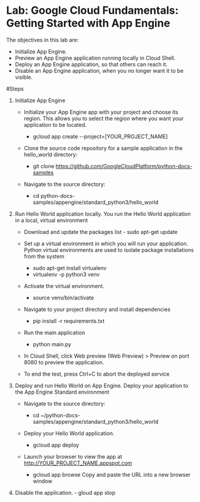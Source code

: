 # Lab: Google Cloud Fundamentals: Getting Started with App Engine
The objectives in this lab are:
  - Initialize App Engine.
  - Preview an App Engine application running locally in Cloud Shell.
  - Deploy an App Engine application, so that others can reach it.
  - Disable an App Engine application, when you no longer want it to be visible.

#Steps
1. Initialize App Engine
    - Initialize your App Engine app with your project and choose its region. This allows you to select the region where you want your application to be located.
         - gcloud app create --project=[YOUR_PROJECT_NAME]

    - Clone the source code repository for a sample application in the hello_world directory: 
         - git clone https://github.com/GoogleCloudPlatform/python-docs-samples

    - Navigate to the source directory:
         - cd python-docs-samples/appengine/standard_python3/hello_world

2. Run Hello World application locally. You run the Hello World application in a local, virtual environment 
    - Download and update the packages list 
          - sudo apt-get update

    - Set up a virtual environment in which you will run your application. Python virtual environments are used to isolate package installations from the system
         - sudo apt-get install virtualenv
         - virtualenv -p python3 venv

    - Activate the virtual environment.
         - source venv/bin/activate

    - Navigate to your project directory and install dependencies
         - pip install -r requirements.txt

    - Run the main application
         - python main.py

    - In Cloud Shell, click Web preview (Web Preview) > Preview on port 8080 to preview the application.

    - To end the test, press Ctrl+C to abort the deployed service

3.  Deploy and run Hello World on App Engine. Deploy your application to the App Engine Standard environment
      - Navigate to the source directory:
         - cd ~/python-docs-samples/appengine/standard_python3/hello_world

      - Deploy your Hello World application.
         - gcloud app deploy
         
      - Launch your browser to view the app at http://YOUR_PROJECT_NAME.appspot.com
         - gcloud app browse
    Copy and paste the URL into a new browser window

4. Disable the application. 
           - gloud app stop
